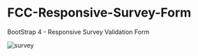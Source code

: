# FCC-Responsive-Survey-Form
BootStrap 4 - Responsive Survey Validation Form


![survey](https://user-images.githubusercontent.com/13760714/47477108-97487b00-d7f1-11e8-888a-1a714dccbcad.JPG)
